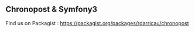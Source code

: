 ## Chronopost & Symfony3

Find us on Packagist : https://packagist.org/packages/rdarricau/chronopost